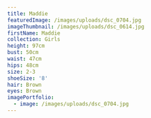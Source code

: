 ```yaml
---
title: Maddie
featuredImage: /images/uploads/dsc_0704.jpg
imageThumbnail: /images/uploads/dsc_0614.jpg
firstName: Maddie
collection: Girls
height: 97cm
bust: 50cm
waist: 47cm
hips: 48cm
size: 2-3
shoeSize: '8'
hair: Brown
eyes: Brown
imagePortfolio:
  - image: /images/uploads/dsc_0704.jpg
---
```


